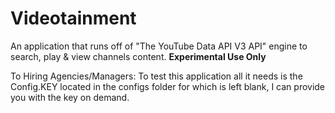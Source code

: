 # Videotainment
An application that runs off of "The YouTube Data API V3 API" engine to search, play &amp; view channels content. **Experimental Use Only**

To Hiring Agencies/Managers:
To test this application all it needs is the Config.KEY located in the configs folder for which is left blank, I can provide you with the key on demand.
